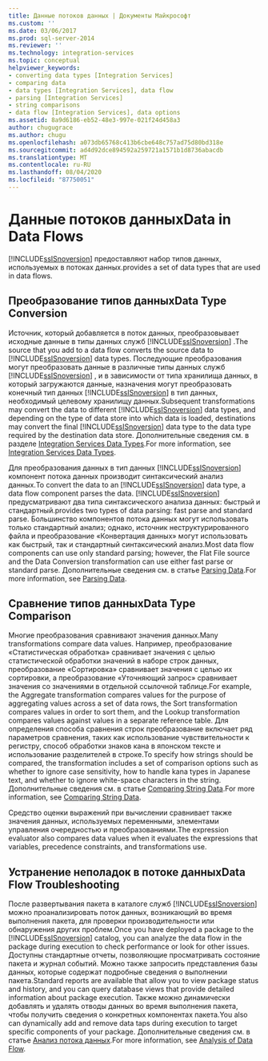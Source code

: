 ```yaml
---
title: Данные потоков данных | Документы Майкрософт
ms.custom: ''
ms.date: 03/06/2017
ms.prod: sql-server-2014
ms.reviewer: ''
ms.technology: integration-services
ms.topic: conceptual
helpviewer_keywords:
- converting data types [Integration Services]
- comparing data
- data types [Integration Services], data flow
- parsing [Integration Services]
- string comparisons
- data flow [Integration Services], data options
ms.assetid: 8a9d6186-eb52-48e3-997e-021f24d458a3
author: chugugrace
ms.author: chugu
ms.openlocfilehash: a073db65768c413b6cbe648c757ad75d80bd318e
ms.sourcegitcommit: ad4d92dce894592a259721a1571b1d8736abacdb
ms.translationtype: MT
ms.contentlocale: ru-RU
ms.lasthandoff: 08/04/2020
ms.locfileid: "87750051"
---
```

# <a name="data-in-data-flows"></a><span data-ttu-id="b8e16-102">Данные потоков данных</span><span class="sxs-lookup"><span data-stu-id="b8e16-102">Data in Data Flows</span></span>
  [!INCLUDE[ssISnoversion](../../includes/ssisnoversion-md.md)] <span data-ttu-id="b8e16-103">предоставляют набор типов данных, используемых в потоках данных.</span><span class="sxs-lookup"><span data-stu-id="b8e16-103">provides a set of data types that are used in data flows.</span></span>  
  
## <a name="data-type-conversion"></a><span data-ttu-id="b8e16-104">Преобразование типов данных</span><span class="sxs-lookup"><span data-stu-id="b8e16-104">Data Type Conversion</span></span>  
 <span data-ttu-id="b8e16-105">Источник, который добавляется в поток данных, преобразовывает исходные данные в типы данных служб [!INCLUDE[ssISnoversion](../../includes/ssisnoversion-md.md)] .</span><span class="sxs-lookup"><span data-stu-id="b8e16-105">The source that you add to a data flow converts the source data to [!INCLUDE[ssISnoversion](../../includes/ssisnoversion-md.md)] data types.</span></span> <span data-ttu-id="b8e16-106">Последующие преобразования могут преобразовать данные в различные типы данных служб [!INCLUDE[ssISnoversion](../../includes/ssisnoversion-md.md)] , и в зависимости от типа хранилища данных, в который загружаются данные, назначения могут преобразовать конечный тип данных [!INCLUDE[ssISnoversion](../../includes/ssisnoversion-md.md)] в тип данных, необходимый целевому хранилищу данных.</span><span class="sxs-lookup"><span data-stu-id="b8e16-106">Subsequent transformations may convert the data to different [!INCLUDE[ssISnoversion](../../includes/ssisnoversion-md.md)] data types, and depending on the type of data store into which data is loaded, destinations may convert the final [!INCLUDE[ssISnoversion](../../includes/ssisnoversion-md.md)] data type to the data type required by the destination data store.</span></span> <span data-ttu-id="b8e16-107">Дополнительные сведения см. в разделе [Integration Services Data Types](integration-services-data-types.md).</span><span class="sxs-lookup"><span data-stu-id="b8e16-107">For more information, see [Integration Services Data Types](integration-services-data-types.md).</span></span>  
  
 <span data-ttu-id="b8e16-108">Для преобразования данных в тип данных [!INCLUDE[ssISnoversion](../../includes/ssisnoversion-md.md)] компонент потока данных производит синтаксический анализ данных.</span><span class="sxs-lookup"><span data-stu-id="b8e16-108">To convert the data to an [!INCLUDE[ssISnoversion](../../includes/ssisnoversion-md.md)] data type, a data flow component parses the data.</span></span> [!INCLUDE[ssISnoversion](../../includes/ssisnoversion-md.md)] <span data-ttu-id="b8e16-109">предусматривают два типа синтаксического анализа данных: быстрый и стандартный.</span><span class="sxs-lookup"><span data-stu-id="b8e16-109">provides two types of data parsing: fast parse and standard parse.</span></span> <span data-ttu-id="b8e16-110">Большинство компонентов потока данных могут использовать только стандартный анализ; однако, источник неструктурированного файла и преобразование «Конвертация данных» могут использовать как быстрый, так и стандартный синтаксический анализ.</span><span class="sxs-lookup"><span data-stu-id="b8e16-110">Most data flow components can use only standard parsing; however, the Flat File source and the Data Conversion transformation can use either fast parse or standard parse.</span></span> <span data-ttu-id="b8e16-111">Дополнительные сведения см. в статье [Parsing Data](parsing-data.md).</span><span class="sxs-lookup"><span data-stu-id="b8e16-111">For more information, see [Parsing Data](parsing-data.md).</span></span>  
  
## <a name="data-type-comparison"></a><span data-ttu-id="b8e16-112">Сравнение типов данных</span><span class="sxs-lookup"><span data-stu-id="b8e16-112">Data Type Comparison</span></span>  
 <span data-ttu-id="b8e16-113">Многие преобразования сравнивают значения данных.</span><span class="sxs-lookup"><span data-stu-id="b8e16-113">Many transformations compare data values.</span></span> <span data-ttu-id="b8e16-114">Например, преобразование «Статистическая обработка» сравнивает значения с целью статистической обработки значений в наборе строк данных, преобразование «Сортировка» сравнивает значения с целью их сортировки, а преобразование «Уточняющий запрос» сравнивает значения со значениями в отдельной ссылочной таблице.</span><span class="sxs-lookup"><span data-stu-id="b8e16-114">For example, the Aggregate transformation compares values for the purpose of aggregating values across a set of data rows, the Sort transformation compares values in order to sort them, and the Lookup transformation compares values against values in a separate reference table.</span></span> <span data-ttu-id="b8e16-115">Для определения способа сравнения строк преобразование включает ряд параметров сравнения, таких как использование чувствительности к регистру, способ обработки знаков кана в японском тексте и использование разделителей в строке.</span><span class="sxs-lookup"><span data-stu-id="b8e16-115">To specify how strings should be compared, the transformation includes a set of comparison options such as whether to ignore case sensitivity, how to handle kana types in Japanese text, and whether to ignore white-space characters in the string.</span></span> <span data-ttu-id="b8e16-116">Дополнительные сведения см. в статье [Comparing String Data](comparing-string-data.md).</span><span class="sxs-lookup"><span data-stu-id="b8e16-116">For more information, see [Comparing String Data](comparing-string-data.md).</span></span>  
  
 <span data-ttu-id="b8e16-117">Средство оценки выражений при вычислении сравнивает также значения данных, используемых переменными, элементами управления очередностью и преобразованиями.</span><span class="sxs-lookup"><span data-stu-id="b8e16-117">The expression evaluator also compares data values when it evaluates the expressions that variables, precedence constraints, and transformations use.</span></span>  
  
## <a name="data-flow-troubleshooting"></a><span data-ttu-id="b8e16-118">Устранение неполадок в потоке данных</span><span class="sxs-lookup"><span data-stu-id="b8e16-118">Data Flow Troubleshooting</span></span>  
 <span data-ttu-id="b8e16-119">После развертывания пакета в каталоге служб [!INCLUDE[ssISnoversion](../../includes/ssisnoversion-md.md)] можно проанализировать поток данных, возникающий во время выполнения пакета, для проверки производительности или обнаружения других проблем.</span><span class="sxs-lookup"><span data-stu-id="b8e16-119">Once you have deployed a package to the [!INCLUDE[ssISnoversion](../../includes/ssisnoversion-md.md)] catalog, you can analyze the data flow in the package during execution to check performance or look for other issues.</span></span> <span data-ttu-id="b8e16-120">Доступны стандартные отчеты, позволяющие просматривать состояние пакета и журнал событий. Можно также запросить представления базы данных, которые содержат подробные сведения о выполнении пакета.</span><span class="sxs-lookup"><span data-stu-id="b8e16-120">Standard reports are available that allow you to view package status and history, and you can query database views that provide detailed information about package execution.</span></span> <span data-ttu-id="b8e16-121">Также можно динамически добавлять и удалять отводы данных во время выполнения пакета, чтобы получить сведения о конкретных компонентах пакета.</span><span class="sxs-lookup"><span data-stu-id="b8e16-121">You also can dynamically add and remove data taps during execution to target specific components of your package.</span></span> <span data-ttu-id="b8e16-122">Дополнительные сведения см. в статье [Анализ потока данных](data-flow.md).</span><span class="sxs-lookup"><span data-stu-id="b8e16-122">For more information, see [Analysis of Data Flow](data-flow.md).</span></span>  
  
  
